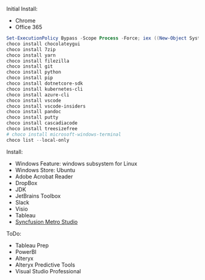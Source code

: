 Initial Install:
- Chrome
- Office 365

```powershell
Set-ExecutionPolicy Bypass -Scope Process -Force; iex ((New-Object System.Net.WebClient).DownloadString('https://chocolatey.org/install.ps1'))
choco install chocolateygui
choco install 7zip
choco install yarn
choco install filezilla
choco install git
choco install python
choco install pip
choco install dotnetcore-sdk
choco install kubernetes-cli
choco install azure-cli
choco install vscode
choco install vscode-insiders
choco install pandoc
choco install putty
choco install cascadiacode
choco install treesizefree
# choco install microsoft-windows-terminal
choco list --local-only
```

Install:
- Windows Feature: windows subsystem for Linux
- Windows Store: Ubuntu
- Adobe Acrobat Reader
- DropBox
- JDK
- JetBrains Toolbox
- Slack
- Visio
- Tableau
- [Syncfusion Metro Studio](https://www.syncfusion.com/downloads/metrostudio)

ToDo:
- Tableau Prep
- PowerBI
- Alteryx
- Alteryx Predictive Tools
- Visual Studio Professional
